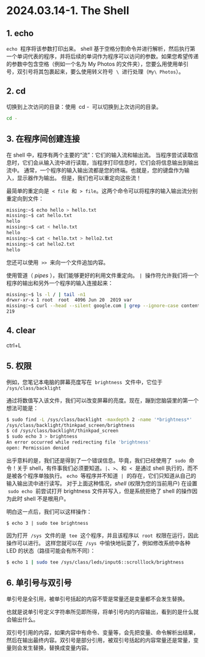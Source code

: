 # 2024.03.14-1. The Shell

## 1. echo

`echo`  程序将该参数打印出来。 shell 基于空格分割命令并进行解析，然后执行第一个单词代表的程序，并将后续的单词作为程序可以访问的参数。如果您希望传递的参数中包含空格（例如一个名为 My Photos 的文件夹），您要么用使用单引号，双引号将其包裹起来，要么使用转义符号  `\`  进行处理（`My\ Photos`）。

## 2. cd

切换到上次访问的目录：使用  cd -  可以切换到上次访问的目录。

```bash
cd -
```

## 3. 在程序间创建连接

在 shell 中，程序有两个主要的“流”：它们的输入流和输出流。 当程序尝试读取信息时，它们会从输入流中进行读取，当程序打印信息时，它们会将信息输出到输出流中。 通常，一个程序的输入输出流都是您的终端。也就是，您的键盘作为输入，显示器作为输出。 但是，我们也可以重定向这些流！

最简单的重定向是  `< file`  和  `> file`。这两个命令可以将程序的输入输出流分别重定向到文件：

```bash
missing:~$ echo hello > hello.txt
missing:~$ cat hello.txt
hello
missing:~$ cat < hello.txt
hello
missing:~$ cat < hello.txt > hello2.txt
missing:~$ cat hello2.txt
hello
```

您还可以使用  `>>`  来向一个文件追加内容。

使用管道（ *pipes* ），我们能够更好的利用文件重定向。 `|`  操作符允许我们将一个程序的输出和另外一个程序的输入连接起来：

```bash
missing:~$ ls -l / | tail -n1
drwxr-xr-x 1 root  root  4096 Jun 20  2019 var
missing:~$ curl --head --silent google.com | grep --ignore-case content-length | cut --delimiter=' ' -f2
219
```

## 4. clear

ctrl+L

## 5. 权限

例如，您笔记本电脑的屏幕亮度写在  `brightness`  文件中，它位于 `/sys/class/backlight`

通过将数值写入该文件，我们可以改变屏幕的亮度。现在，蹦到您脑袋里的第一个想法可能是：

```bash
$ sudo find -L /sys/class/backlight -maxdepth 2 -name '*brightness*'
/sys/class/backlight/thinkpad_screen/brightness
$ cd /sys/class/backlight/thinkpad_screen
$ sudo echo 3 > brightness
An error occurred while redirecting file 'brightness'
open: Permission denied
```

出乎意料的是，我们还是得到了一个错误信息。毕竟，我们已经使用了  `sudo`  命令！关于 shell，有件事我们必须要知道。`|`、`>`、和  `<`  是通过 shell 执行的，而不是被各个程序单独执行。 `echo`  等程序并不知道  `|`  的存在，它们只知道从自己的输入输出流中进行读写。 对于上面这种情况，*shell* (权限为您的当前用户) 在设置  `sudo echo`  前尝试打开 brightness 文件并写入，但是系统拒绝了 shell 的操作因为此时 shell 不是根用户。

明白这一点后，我们可以这样操作：

`$ echo 3 | sudo tee brightness`

因为打开  `/sys`  文件的是  `tee`  这个程序，并且该程序以  `root`  权限在运行，因此操作可以进行。 这样您就可以在  `/sys`  中愉快地玩耍了，例如修改系统中各种 LED 的状态（路径可能会有所不同）：

```bash
$ echo 1 | sudo tee /sys/class/leds/input6::scrolllock/brightness
```

## 6. 单引号与双引号

单引号是全引用，被单引号括起的内容不管是常量还是变量都不会发生替换。

也就是说单引号定义字符串所见即所得，将单引号内的内容输出，看到的是什么就会输出什么。

双引号引用的内容，如果内容中有命令、变量等，会先把变量、命令解析出结果，然后在输出最终内容。双引号是部分引用，被双引号括起的内容常量还是常量，变量则会发生替换，替换成变量内容。
